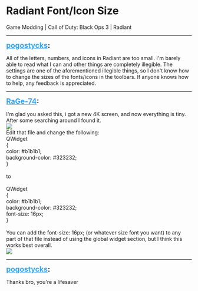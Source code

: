 # Radiant Font/Icon Size
Game Modding | Call of Duty: Black Ops 3 | Radiant

---
<strong style="font-size: 1.4em;"><span style="text-decoration: underline;text-decoration-color: #34a7f9;"><span style="color:#34a7f9;">pogostycks</span></span>:</strong>

<p>All of the letters, numbers, and icons in Radiant are too small. I&#39;m barely able to read what I can and other things are completely illegible. The settings are one of the aforementioned illegible things, so I don&#39;t know how to change the sizes of the fonts/icons in the toolbars. If anyone knows how to help, any feedback is appreciated.</p>

---
<strong style="font-size: 1.4em;"><span style="text-decoration: underline;text-decoration-color: #34a7f9;"><span style="color:#34a7f9;">RaGe-74</span></span>:</strong>

<p>I&#39;m glad you asked this, i got a new 4K screen, and now everything is tiny. After some searching around I found it.<br /><img style="max-width: 500px;" src="{{ '/wiki/threads/assets/a.729.png' | relative_url }}"><br />Edit that file and change the following:<br />QWidget<br />{<br />    color: #b1b1b1;<br />    background-color: #323232;<br />}<br /><br />to<br /><br />QWidget<br />{<br />    color: #b1b1b1;<br />    background-color: #323232;<br />font-size: 16px;<br />}<br /><br />You can add the font-size: 16px; (or whatever size font you want) to any part of that file instead of using the global widget section, but I think this works best overall.<br /><img style="max-width: 500px;" src="{{ '/wiki/threads/assets/a.730.png' | relative_url }}"></p>

---
<strong style="font-size: 1.4em;"><span style="text-decoration: underline;text-decoration-color: #34a7f9;"><span style="color:#34a7f9;">pogostycks</span></span>:</strong>

<p>Thanks bro, you&#39;re a lifesaver</p>
